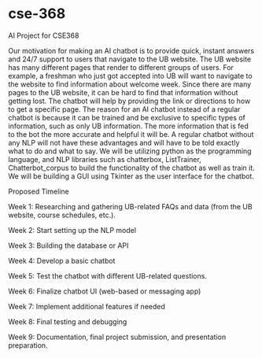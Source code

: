# cse-368
AI Project for CSE368

Our motivation for making an AI chatbot is to provide quick, instant answers and 24/7 support to users that navigate to the UB website. The UB website has many different pages that render to different groups of users. For example, a freshman who just got accepted into UB will want to navigate to the website to find information about welcome week. Since there are many pages to the UB website, it can be hard to find that information without getting lost. The chatbot will help by providing the link or directions to how to get a specific page. The reason for an AI chatbot instead of a regular chatbot is because it can be trained and be exclusive to specific types of information, such as only UB information. The more information that is fed to the bot the more accurate and helpful it will be. A regular chatbot without any NLP will not have these advantages and will have to be told exactly what to do and what to say.  We will be utilizing python as the programming language, and NLP libraries such as chatterbox, ListTrainer, Chatterbot_corpus to build the functionality of the chatbot as well as train it. We will be building a GUI using Tkinter as the user interface for the chatbot.

Proposed Timeline

Week 1: Researching and gathering UB-related FAQs and data (from the UB website, course schedules, etc.).

Week 2: Start setting up the NLP model 

Week 3: Building the database or API

Week 4: Develop a basic chatbot

Week 5: Test the chatbot with different UB-related questions.

Week 6: Finalize chatbot UI (web-based or messaging app)

Week 7: Implement additional features if needed

Week 8: Final testing and debugging

Week 9: Documentation, final project submission, and presentation preparation.
